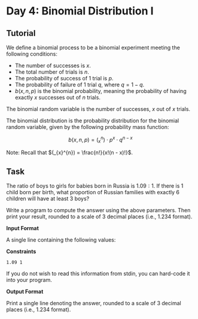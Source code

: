 # Day 4: Binomial Distribution I

## Tutorial

We define a binomial process to be a binomial experiment meeting the following conditions:


- The number of successes is $x$.
- The total number of trials is $n$.
- The probability of success of $1$ trial is $p$.
- The probability of failure of $1$ trial $q$, where $q = 1 - q$.
- $b(x, n, p)$ is the binomial probability, meaning the probability of having exactly $x$ successes out of $n$ trials.

The binomial random variable is the number of successes, $x$ out of $x$ trials.

The binomial distribution is the probability distribution for the binomial random variable, given by the following probability mass function:

```math
    b(x, n, p) = (_{x}^{n}) \cdot p^{x} \cdot q^{n - x}
```

Note: Recall that $(_{x}^{n}) = \frac{n!}{x!(n - x)!}$.


## Task

The ratio of boys to girls for babies born in Russia is $1.09 : 1$. If there is $1$ child born per birth, what proportion of Russian families with exactly $6$ children will have at least $3$ boys?

Write a program to compute the answer using the above parameters. Then print your result, rounded to a scale of $3$ decimal places (i.e., $1.234$ format).

**Input Format**

A single line containing the following values:

**Constraints**

```
1.09 1
```

If you do not wish to read this information from stdin, you can hard-code it into your program.

**Output Format**

Print a single line denoting the answer, rounded to a scale of $3$ decimal places (i.e., $1.234$ format).
